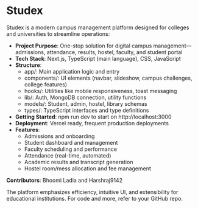 # Studex

Studex is a modern campus management platform designed for colleges and universities to streamline operations:

- **Project Purpose**: One-stop solution for digital campus management—admissions, attendance, results, hostel, faculty, and student portal
- **Tech Stack**: Next.js, TypeScript (main language), CSS, JavaScript
- **Structure**:
  - app/: Main application logic and entry
  - components/: UI elements (navbar, slideshow, campus challenges, college features)
  - hooks/: Utilities like mobile responsiveness, toast messaging
  - lib/: Auth, MongoDB connection, utility functions
  - models/: Student, admin, hostel, library schemas
  - types/: TypeScript interfaces and type definitions
- **Getting Started**: npm run dev to start on http://localhost:3000
- **Deployment**: Vercel ready, frequent production deployments
- **Features**:
  - Admissions and onboarding
  - Student dashboard and management
  - Faculty scheduling and performance
  - Attendance (real-time, automated)
  - Academic results and transcript generation
  - Hostel room/mess allocation and fee management  

**Contributors**: Bhoomi Ladia and Harshraj9142

The platform emphasizes efficiency, intuitive UI, and extensibility for educational institutions. For code and more, refer to your GitHub repo.
